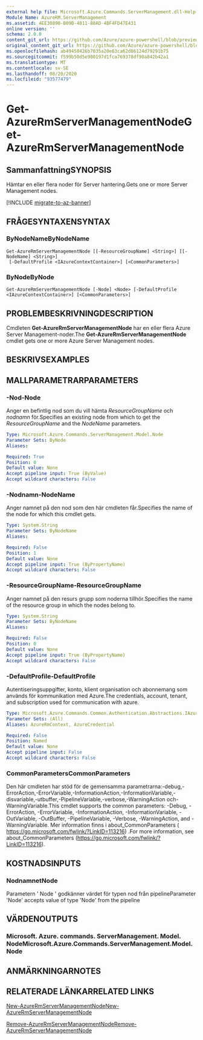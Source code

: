 ```yaml
---
external help file: Microsoft.Azure.Commands.ServerManagement.dll-Help.xml
Module Name: AzureRM.ServerManagement
ms.assetid: 4EE30890-B09B-4811-88AD-4BF4FD47E431
online version: ''
schema: 2.0.0
content_git_url: https://github.com/Azure/azure-powershell/blob/preview/src/ResourceManager/ServerManagement/Commands.ServerManagement/help/Get-AzureRmServerManagementNode.md
original_content_git_url: https://github.com/Azure/azure-powershell/blob/preview/src/ResourceManager/ServerManagement/Commands.ServerManagement/help/Get-AzureRmServerManagementNode.md
ms.openlocfilehash: ab49458426b7035a20e63ca62d86124d79291b75
ms.sourcegitcommit: f599b50d5e980197d1fca769378df90a842b42a1
ms.translationtype: MT
ms.contentlocale: sv-SE
ms.lasthandoff: 08/20/2020
ms.locfileid: "93577479"
---
```

# <span data-ttu-id="96c30-101">Get-AzureRmServerManagementNode</span><span class="sxs-lookup"><span data-stu-id="96c30-101">Get-AzureRmServerManagementNode</span></span>

## <span data-ttu-id="96c30-102">Sammanfattning</span><span class="sxs-lookup"><span data-stu-id="96c30-102">SYNOPSIS</span></span>
<span data-ttu-id="96c30-103">Hämtar en eller flera noder för Server hantering.</span><span class="sxs-lookup"><span data-stu-id="96c30-103">Gets one or more Server Management nodes.</span></span>

[!INCLUDE [migrate-to-az-banner](../../includes/migrate-to-az-banner.md)]

## <span data-ttu-id="96c30-104">FRÅGESYNTAXEN</span><span class="sxs-lookup"><span data-stu-id="96c30-104">SYNTAX</span></span>

### <span data-ttu-id="96c30-105">ByNodeName</span><span class="sxs-lookup"><span data-stu-id="96c30-105">ByNodeName</span></span>
```
Get-AzureRmServerManagementNode [[-ResourceGroupName] <String>] [[-NodeName] <String>]
 [-DefaultProfile <IAzureContextContainer>] [<CommonParameters>]
```

### <span data-ttu-id="96c30-106">ByNode</span><span class="sxs-lookup"><span data-stu-id="96c30-106">ByNode</span></span>
```
Get-AzureRmServerManagementNode [-Node] <Node> [-DefaultProfile <IAzureContextContainer>] [<CommonParameters>]
```

## <span data-ttu-id="96c30-107">PROBLEMBESKRIVNING</span><span class="sxs-lookup"><span data-stu-id="96c30-107">DESCRIPTION</span></span>
<span data-ttu-id="96c30-108">Cmdleten **Get-AzureRmServerManagementNode** har en eller flera Azure Server Management-noder.</span><span class="sxs-lookup"><span data-stu-id="96c30-108">The **Get-AzureRmServerManagementNode** cmdlet gets one or more Azure Server Management nodes.</span></span>

## <span data-ttu-id="96c30-109">BESKRIVS</span><span class="sxs-lookup"><span data-stu-id="96c30-109">EXAMPLES</span></span>

## <span data-ttu-id="96c30-110">MALLPARAMETRAR</span><span class="sxs-lookup"><span data-stu-id="96c30-110">PARAMETERS</span></span>

### <span data-ttu-id="96c30-111">-Nod</span><span class="sxs-lookup"><span data-stu-id="96c30-111">-Node</span></span>
<span data-ttu-id="96c30-112">Anger en befintlig nod som du vill hämta *ResourceGroupName* och *nodnamn* för.</span><span class="sxs-lookup"><span data-stu-id="96c30-112">Specifies an existing node from which to get the *ResourceGroupName* and the *NodeName* parameters.</span></span>

```yaml
Type: Microsoft.Azure.Commands.ServerManagement.Model.Node
Parameter Sets: ByNode
Aliases: 

Required: True
Position: 0
Default value: None
Accept pipeline input: True (ByValue)
Accept wildcard characters: False
```

### <span data-ttu-id="96c30-113">-Nodnamn</span><span class="sxs-lookup"><span data-stu-id="96c30-113">-NodeName</span></span>
<span data-ttu-id="96c30-114">Anger namnet på den nod som den här cmdleten får.</span><span class="sxs-lookup"><span data-stu-id="96c30-114">Specifies the name of the node for which this cmdlet gets.</span></span>

```yaml
Type: System.String
Parameter Sets: ByNodeName
Aliases: 

Required: False
Position: 1
Default value: None
Accept pipeline input: True (ByPropertyName)
Accept wildcard characters: False
```

### <span data-ttu-id="96c30-115">-ResourceGroupName</span><span class="sxs-lookup"><span data-stu-id="96c30-115">-ResourceGroupName</span></span>
<span data-ttu-id="96c30-116">Anger namnet på den resurs grupp som noderna tillhör.</span><span class="sxs-lookup"><span data-stu-id="96c30-116">Specifies the name of the resource group in which the nodes belong to.</span></span>

```yaml
Type: System.String
Parameter Sets: ByNodeName
Aliases: 

Required: False
Position: 0
Default value: None
Accept pipeline input: True (ByPropertyName)
Accept wildcard characters: False
```

### <span data-ttu-id="96c30-117">-DefaultProfile</span><span class="sxs-lookup"><span data-stu-id="96c30-117">-DefaultProfile</span></span>
<span data-ttu-id="96c30-118">Autentiseringsuppgifter, konto, klient organisation och abonnemang som används för kommunikation med Azure.</span><span class="sxs-lookup"><span data-stu-id="96c30-118">The credentials, account, tenant, and subscription used for communication with azure.</span></span>

```yaml
Type: Microsoft.Azure.Commands.Common.Authentication.Abstractions.IAzureContextContainer
Parameter Sets: (All)
Aliases: AzureRmContext, AzureCredential

Required: False
Position: Named
Default value: None
Accept pipeline input: False
Accept wildcard characters: False
```

### <span data-ttu-id="96c30-119">CommonParameters</span><span class="sxs-lookup"><span data-stu-id="96c30-119">CommonParameters</span></span>
<span data-ttu-id="96c30-120">Den här cmdleten har stöd för de gemensamma parametrarna:-debug,-ErrorAction,-ErrorVariable,-InformationAction,-InformationVariable,-disvariable,-utbuffer,-PipelineVariable,-verbose,-WarningAction och-WarningVariable.</span><span class="sxs-lookup"><span data-stu-id="96c30-120">This cmdlet supports the common parameters: -Debug, -ErrorAction, -ErrorVariable, -InformationAction, -InformationVariable, -OutVariable, -OutBuffer, -PipelineVariable, -Verbose, -WarningAction, and -WarningVariable.</span></span> <span data-ttu-id="96c30-121">Mer information finns i about_CommonParameters ( https://go.microsoft.com/fwlink/?LinkID=113216) .</span><span class="sxs-lookup"><span data-stu-id="96c30-121">For more information, see about_CommonParameters (https://go.microsoft.com/fwlink/?LinkID=113216).</span></span>

## <span data-ttu-id="96c30-122">KOSTNADS</span><span class="sxs-lookup"><span data-stu-id="96c30-122">INPUTS</span></span>

### <span data-ttu-id="96c30-123">Nodnamnet</span><span class="sxs-lookup"><span data-stu-id="96c30-123">Node</span></span>
<span data-ttu-id="96c30-124">Parametern ' Node ' godkänner värdet för typen nod från pipeline</span><span class="sxs-lookup"><span data-stu-id="96c30-124">Parameter 'Node' accepts value of type 'Node' from the pipeline</span></span>

## <span data-ttu-id="96c30-125">VÄRDEN</span><span class="sxs-lookup"><span data-stu-id="96c30-125">OUTPUTS</span></span>

### <span data-ttu-id="96c30-126">Microsoft. Azure. commands. ServerManagement. Model. Node</span><span class="sxs-lookup"><span data-stu-id="96c30-126">Microsoft.Azure.Commands.ServerManagement.Model.Node</span></span>

## <span data-ttu-id="96c30-127">ANMÄRKNINGAR</span><span class="sxs-lookup"><span data-stu-id="96c30-127">NOTES</span></span>

## <span data-ttu-id="96c30-128">RELATERADE LÄNKAR</span><span class="sxs-lookup"><span data-stu-id="96c30-128">RELATED LINKS</span></span>

[<span data-ttu-id="96c30-129">New-AzureRmServerManagementNode</span><span class="sxs-lookup"><span data-stu-id="96c30-129">New-AzureRmServerManagementNode</span></span>](./New-AzureRmServerManagementNode.md)

[<span data-ttu-id="96c30-130">Remove-AzureRmServerManagementNode</span><span class="sxs-lookup"><span data-stu-id="96c30-130">Remove-AzureRmServerManagementNode</span></span>](./Remove-AzureRmServerManagementNode.md)


